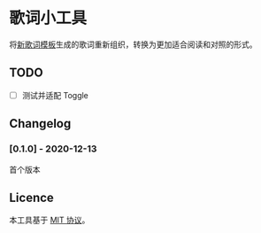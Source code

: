 # 歌词小工具
将[新歌词模板](./template.mediawiki)生成的歌词重新组织，转换为更加适合阅读和对照的形式。

## TODO
- [ ] 测试并适配 Toggle

## Changelog
### [0.1.0] - 2020-12-13
首个版本

## Licence
本工具基于 [MIT 协议](../../LICENSE)。